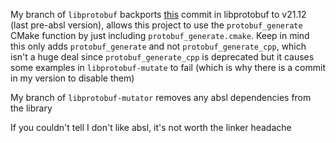 My branch of `libprotobuf` backports [this](https://github.com/protocolbuffers/protobuf/commit/ad55f52fdb4557953593cd096b903b0347b02f25) commit in libprotobuf to v21.12 (last pre-absl version), allows this project to use the `protobuf_generate` CMake function by just including `protobuf_generate.cmake`. Keep in mind this only adds `protobuf_generate` and not `protobuf_generate_cpp`, which isn't a huge deal since `protobuf_generate_cpp` is deprecated but it causes some examples in `libprotobuf-mutate` to fail (which is why there is a commit in my version to disable them)

My branch of `libprotobuf-mutator` removes any absl dependencies from the library

If you couldn't tell I don't like absl, it's not worth the linker headache
